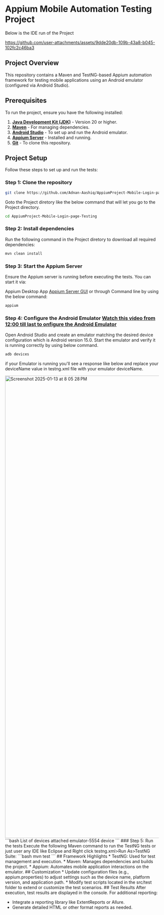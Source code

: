 # Appium Mobile Automation Testing Project
Below is the IDE run of the Project

https://github.com/user-attachments/assets/9dde20db-109b-43a8-b045-102fc2c46ba3
## Project Overview
This repository contains a Maven and TestNG-based Appium automation framework for testing mobile applications using an Android emulator (configured via Android Studio).

## Prerequisites

To run the project, ensure you have the following installed:

1. **[Java Development Kit (JDK)](https://www.oracle.com/java/technologies/javase-jdk11-downloads.html)** - Version 20 or higher.
2. **[Maven](https://maven.apache.org/download.cgi)** - For managing dependencies.
3. **[Android Studio](https://developer.android.com/studio)** - To set up and run the Android emulator.
4. **[Appium Server](https://appium.io/downloads.html)** - Installed and running.
5. **[Git](https://git-scm.com/downloads)** - To clone this repository.

## Project Setup

Follow these steps to set up and run the tests:

### Step 1: Clone the repository
```bash
git clone https://github.com/Adnan-Aashiq/AppiumProject-Mobile-Login-page-Testing.git
```
Goto the Project diretory like the below command that will let you go to the Project directory.
```bash
cd AppiumProject-Mobile-Login-page-Testing
```
### Step 2: Install dependencies
Run the following command in the Project diretory to download all required dependencies:

```bash
mvn clean install
```
### Step 3: Start the Appium Server
Ensure the Appium server is running before executing the tests. You can start it via:

Appium Desktop App [Appium Server GUI](https://github.com/appium/appium-desktop/releases/tag/v1.22.3-4) or through Command line by using the below command:
```bash
appium
```
### Step 4: Configure the Android Emulator [Watch this video from 12:00 till last to onfigure the Android Emulator](https://www.youtube.com/watch?v=fqwE6GdwCe0&list=PLnNg6KqJ3HGjH1qaJ50FoUmXPGnXbQZu7&index=4)
Open Android Studio and create an emulator matching the desired device configuration which is Android version 15.0.
Start the emulator and verify it is running correctly by using below command.
```bash
adb devices
```
if your Emulator is running you'll see a response like below and replace your deviceName value in testng.xml file with your emulator deviceName.

<img width="1512" alt="Screenshot 2025-01-13 at 8 05 28 PM" src="https://github.com/user-attachments/assets/5e030c30-a76f-40cc-b15b-a6a799863036" />
```bash
List of devices attached
emulator-5554	device
```
### Step 5: Run the tests
Execute the following Maven command to run the TestNG tests or just user any IDE like Eclipse and Right click testng.xml>Run As>TestNG Suite:
```bash
mvn test
```
## Framework Highlights
* TestNG: Used for test management and execution.
* Maven: Manages dependencies and builds the project.
* Appium: Automates mobile application interactions on the emulator.
## Customization
* Update configuration files (e.g., appium.properties) to adjust settings such as the device name, platform version, and application path.
* Modify test scripts located in the src/test folder to extend or customize the test scenarios.
## Test Results
After execution, test results are displayed in the console. For additional reporting:

* Integrate a reporting library like ExtentReports or Allure.
* Generate detailed HTML or other format reports as needed.
